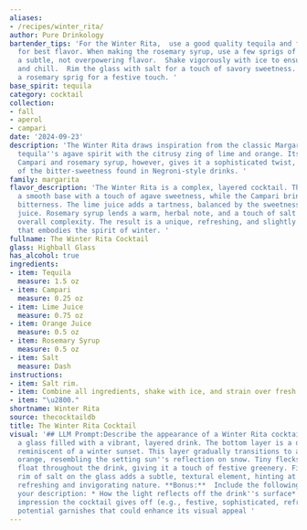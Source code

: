 ```yaml
---
aliases:
- /recipes/winter_rita/
author: Pure Drinkology
bartender_tips: 'For the Winter Rita,  use a good quality tequila and fresh juices
  for best flavor. When making the rosemary syrup, use a few sprigs of rosemary for
  a subtle, not overpowering flavor.  Shake vigorously with ice to ensure proper dilution
  and chill.  Rim the glass with salt for a touch of savory sweetness.  Garnish with
  a rosemary sprig for a festive touch. '
base_spirit: tequila
category: cocktail
collection:
- fall
- aperol
- campari
date: '2024-09-23'
description: 'The Winter Rita draws inspiration from the classic Margarita, blending
  tequila''s agave spirit with the citrusy zing of lime and orange. Its addition of
  Campari and rosemary syrup, however, gives it a sophisticated twist, reminiscent
  of the bitter-sweetness found in Negroni-style drinks. '
family: margarita
flavor_description: 'The Winter Rita is a complex, layered cocktail. The tequila provides
  a smooth base with a touch of agave sweetness, while the Campari brings a vibrant
  bitterness. The lime juice adds a tartness, balanced by the sweetness of orange
  juice. Rosemary syrup lends a warm, herbal note, and a touch of salt enhances the
  overall complexity. The result is a unique, refreshing, and slightly savory cocktail
  that embodies the spirit of winter. '
fullname: The Winter Rita Cocktail
glass: Highball Glass
has_alcohol: true
ingredients:
- item: Tequila
  measure: 1.5 oz
- item: Campari
  measure: 0.25 oz
- item: Lime Juice
  measure: 0.75 oz
- item: Orange Juice
  measure: 0.5 oz
- item: Rosemary Syrup
  measure: 0.5 oz
- item: Salt
  measure: Dash
instructions:
- item: Salt rim.
- item: Combine all ingredients, shake with ice, and strain over fresh ice.
- item: "\u2800."
shortname: Winter Rita
source: thecocktaildb
title: The Winter Rita Cocktail
visual: '## LLM Prompt:Describe the appearance of a Winter Rita cocktail. Imagine
  a glass filled with a vibrant, layered drink. The bottom layer is a deep, ruby red,
  reminiscent of a winter sunset. This layer gradually transitions to a lighter, golden
  orange, resembling the setting sun''s reflection on snow. Tiny flecks of rosemary
  float throughout the drink, giving it a touch of festive greenery. Finally, a thin
  rim of salt on the glass adds a subtle, textural element, hinting at the cocktail''s
  refreshing and invigorating nature. **Bonus:**  Include the following details in
  your description: * How the light reflects off the drink''s surface* The overall
  impression the cocktail gives off (e.g., festive, sophisticated, refreshing) * Any
  potential garnishes that could enhance its visual appeal '
---
```



